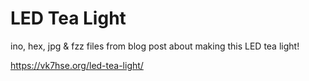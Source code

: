 # LED Tea Light
ino, hex, jpg & fzz files from blog post about making this LED tea light!

https://vk7hse.org/led-tea-light/
